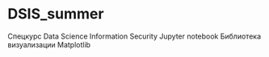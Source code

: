 # DSIS_summer

Спецкурс Data Science Information Security Jupyter notebook Библиотека визуализации Matplotlib
